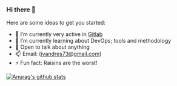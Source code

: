 ### Hi there 👋

Here are some ideas to get you started:

- 🔭 I’m currently very active in [Gitlab](https://gitlab.com/ivandres73)
- 🌱 I’m currently learning about DevOps; tools and methodology
- 💬 Open to talk about anything
- 📫 Email: (ivandres73@gmail.com)
- ⚡ Fun fact: Raisins are the worst!

[![Anurag's github stats](https://github-readme-stats.vercel.app/api?username=ivandres73)](https://github.com/anuraghazra/github-readme-stats)
